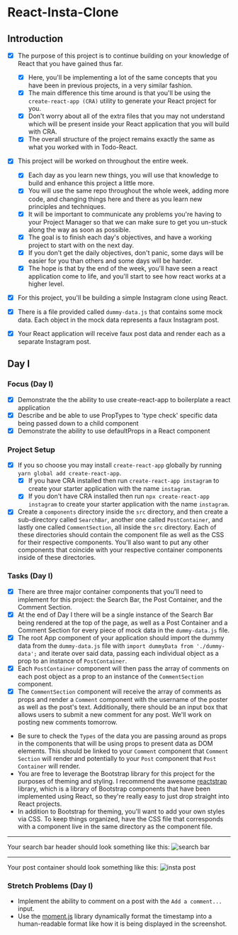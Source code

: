 # React-Insta-Clone

## Introduction

- [x] The purpose of this project is to continue building on your knowledge of React that you have gained thus far.

  - [x] Here, you'll be implementing a lot of the same concepts that you have been in previous projects, in a very similar fashion.
  - [x] The main difference this time around is that you'll be using the `create-react-app (CRA)` utility to generate your React project for you.
  - [x] Don't worry about all of the extra files that you may not understand which will be present inside your React application that you will build with CRA.
  - [x] The overall structure of the project remains exactly the same as what you worked with in Todo-React.

- [x] This project will be worked on throughout the entire week.

  - [x] Each day as you learn new things, you will use that knowledge to build and enhance this project a little more.
  - [x] You will use the same repo throughout the whole week, adding more code, and changing things here and there as you learn new principles and techniques.
  - [x] It will be important to communicate any problems you're having to your Project Manager so that we can make sure to get you un-stuck along the way as soon as possible.
  - [x] The goal is to finish each day's objectives, and have a working project to start with on the next day.
  - [x] If you don't get the daily objectives, don't panic, some days will be easier for you than others and some days will be harder.
  - [x] The hope is that by the end of the week, you'll have seen a react application come to life, and you'll start to see how react works at a higher level.

- [x] For this project, you'll be building a simple Instagram clone using React.
- [x] There is a file provided called `dummy-data.js` that contains some mock data. Each object in the mock data represents a faux Instagram post.
- [x] Your React application will receive faux post data and render each as a separate Instagram post.

## Day I

### Focus (Day I)

- [x] Demonstrate the the ability to use create-react-app to boilerplate a react application
- [x] Describe and be able to use PropTypes to 'type check' specific data being passed down to a child component
- [x] Demonstrate the ability to use defaultProps in a React component

### Project Setup

- [x] If you so choose you may install `create-react-app` globally by running `yarn global add create-react-app`.
  - [x] If you have CRA installed then run `create-react-app instagram` to create your starter application with the name `instagram`.
  - [x] If you don't have CRA installed then run `npx create-react-app instagram` to create your starter application with the name `instagram`.
- [x] Create a `components` directory inside the `src` directory, and then create a sub-directory called `SearchBar`, another one called `PostContainer`, and lastly one called `CommentSection`, all inside the `src` directory. Each of these directories should contain the component file as well as the CSS for their respective components. You'll also want to put any other components that coincide with your respective container components inside of these directories.

### Tasks (Day I)

- [x] There are three major container components that you'll need to implement for this project: the Search Bar, the Post Container, and the Comment Section.
- [x] At the end of Day I there will be a single instance of the Search Bar being rendered at the top of the page, as well as a Post Container and a Comment Section for every piece of mock data in the `dummy-data.js` file.
- [x] The root App component of your application should import the dummy data from the `dummy-data.js` file with `import dummyData from './dummy-data';` and iterate over said data, passing each individual object as a prop to an instance of `PostContainer`.
- [x] Each `PostContainer` component will then pass the array of comments on each post object as a prop to an instance of the `CommentSection` component.
- [x] The `CommentSection` component will receive the array of comments as props and render a `Comment` component with the username of the poster as well as the post's text. Additionally, there should be an input box that allows users to submit a new comment for any post. We'll work on posting new comments tomorrow.
- Be sure to check the `Types` of the data you are passing around as props in the components that will be using props to present data as DOM elements. This should be linked to your `Comment` component that `Comment Section` will render and potentially to your `Post` component that `Post Container` will render.
- You are free to leverage the Bootstrap library for this project for the purposes of theming and styling. I recommend the awesome [reactstrap](https://reactstrap.github.io/) library, which is a library of Bootstrap components that have been implemented using React, so they're really easy to just drop straight into React projects.
- In addition to Bootstrap for theming, you'll want to add your own styles via CSS. To keep things organized, have the CSS file that corresponds with a component live in the same directory as the component file.

---

Your search bar header should look something like this:
![search bar](/assets/ig_search_bar.png)

---

Your post container should look something like this:
![insta post](/assets/ig_post.png)

### Stretch Problems (Day I)

- Implement the ability to comment on a post with the `Add a comment...` input.
- Use the [moment.js](https://momentjs.com/) library dynamically format the timestamp into a human-readable format like how it is being displayed in the screenshot.
